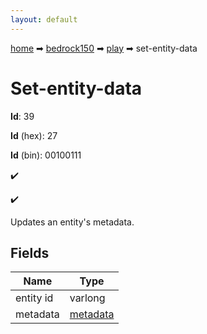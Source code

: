```yaml
---
layout: default
---
```


[home](/) ➡ [bedrock150](/protocol/bedrock150) ➡ [play](/protocol/bedrock150/play) ➡ set-entity-data

# Set-entity-data

**Id**: 39

**Id** (hex): 27

**Id** (bin): 00100111

✔️

✔️

Updates an entity's metadata.

## Fields

Name | Type
---|---
entity id | varlong
metadata | [metadata](/protocol/bedrock150/metadata)

